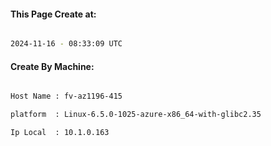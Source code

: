 
   
#### This Page Create at:

```bash

2024-11-16 - 08:33:09 UTC

```

#### Create By Machine:

```bash

Host Name : fv-az1196-415

platform  : Linux-6.5.0-1025-azure-x86_64-with-glibc2.35

Ip Local  : 10.1.0.163

```

